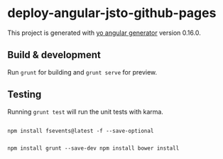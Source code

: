 # deploy-angular-jsto-github-pages

This project is generated with [yo angular generator](https://github.com/yeoman/generator-angular)
version 0.16.0.

## Build & development

Run `grunt` for building and `grunt serve` for preview.

## Testing

Running `grunt test` will run the unit tests with karma.

<code>
npm install fsevents@latest -f --save-optional

npm install grunt --save-dev
npm install
bower install

</code>
